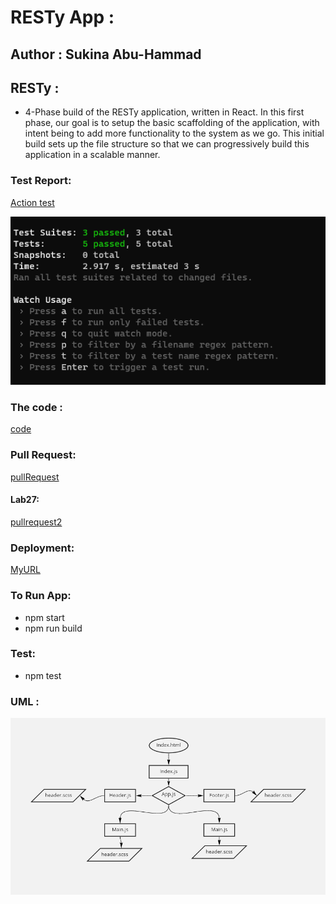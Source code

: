 # RESTy App :

## Author : Sukina Abu-Hammad

## RESTy :

* 4-Phase build of the RESTy application, written in React. In this first phase, our goal is to setup the basic scaffolding of the application, with intent being to add more functionality to the system as we go. This initial build sets up the file structure so that we can progressively build this application in a scalable manner.

### Test Report:
[Action test](https://github.com/Sukina12/resty/actions)

![test1](newtest27.PNG)

### The code :
[code](https://github.com/Sukina12/resty)

### Pull Request:
[pullRequest](https://github.com/Sukina12/resty/pull/1)

#### Lab27:
[pullrequest2](https://github.com/Sukina12/resty/pull/3)

### Deployment:
[MyURL](https://resty-sukina.netlify.app/)


### To Run App:
  * npm start
  * npm run build
  
### Test:
  * npm test

### UML :
![UML](UML26.PNG)
